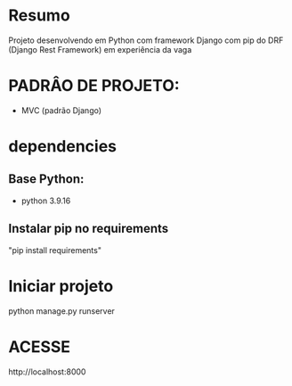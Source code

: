 # Resumo

Projeto desenvolvendo em Python com framework Django com pip do DRF (Django Rest Framework) em experiência da vaga

# PADRÂO DE PROJETO:

- MVC (padrão Django)

# dependencies

## Base Python:

- python 3.9.16

## Instalar pip no requirements

"pip install requirements"

# Iniciar projeto

python manage.py runserver

# ACESSE

http://localhost:8000
